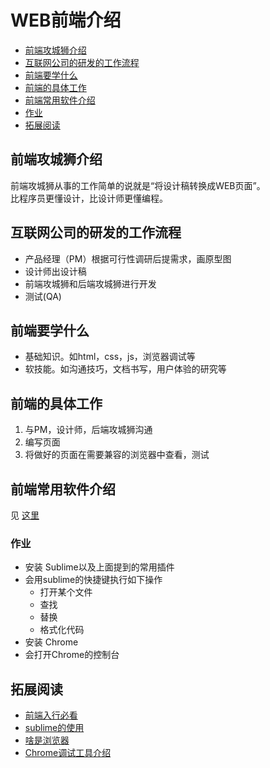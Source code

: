# WEB前端介绍
* [前端攻城狮介绍](#intro)
* [互联网公司的研发的工作流程](#workflow)
* [前端要学什么](#learn)
* [前端的具体工作](#work)
* [前端常用软件介绍](#softwork)
* [作业](#homework)
* [拓展阅读](#reading)

## <a name='intro'>前端攻城狮介绍</a>
前端攻城狮从事的工作简单的说就是“将设计稿转换成WEB页面”。    
比程序员更懂设计，比设计师更懂编程。

## <a name='workflow'>互联网公司的研发的工作流程</a>
* 产品经理（PM）根据可行性调研后提需求，画原型图
* 设计师出设计稿
* 前端攻城狮和后端攻城狮进行开发
* 测试(QA)

## <a name='learn'>前端要学什么</a>
* 基础知识。如html，css，js，浏览器调试等
* 软技能。如沟通技巧，文档书写，用户体验的研究等

## <a name='work'>前端的具体工作</a>
1. 与PM，设计师，后端攻城狮沟通
1. 编写页面
1. 将做好的页面在需要兼容的浏览器中查看，测试

## <a name='softwork'>前端常用软件介绍</a>
见 [这里](../software)

### <a name='homework'>作业</a>
* 安装 Sublime以及上面提到的常用插件
* 会用sublime的快捷键执行如下操作
    * 打开某个文件
    * 查找
    * 替换
    * 格式化代码
* 安装 Chrome
* 会打开Chrome的控制台

## <a name='reading'>拓展阅读</a>
* [前端入行必看](http://www.hunger-train.com/faq.html)
* [sublime的使用](https://github.com/iamjoel/be-grace-front-end-developer/blob/master/learn/software-use/sublime.md)
* [啥是浏览器](http://whatbrowser.org/#top)
* [Chrome调试工具介绍](http://www.cnblogs.com/wukenaihe/archive/2013/01/27/javascript%E8%B0%83%E8%AF%95.html)
